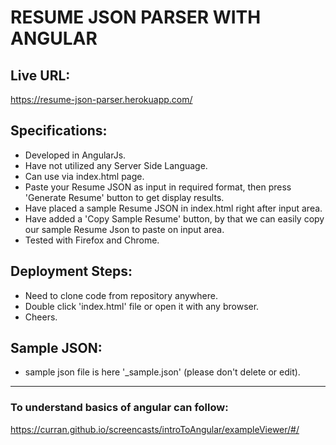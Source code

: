 # RESUME JSON PARSER WITH ANGULAR

## Live URL:
https://resume-json-parser.herokuapp.com/


## Specifications:
- Developed in AngularJs.
- Have not utilized any Server Side Language.
- Can use via index.html page.
- Paste your Resume JSON as input in required format, then press 'Generate Resume' button to get display results.
- Have placed a sample Resume JSON in index.html right after input area.
- Have added a 'Copy Sample Resume' button, by that we can easily copy our sample Resume Json to paste on input area.
- Tested with Firefox and Chrome.

## Deployment Steps:
- Need to clone code from repository anywhere.
- Double click 'index.html' file or open it with any browser.
- Cheers.

## Sample JSON:
- sample json file is here '_sample.json' (please don't delete or edit).


--------------

### To understand basics of angular can follow:

https://curran.github.io/screencasts/introToAngular/exampleViewer/#/
